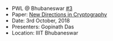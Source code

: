 - PWL @ Bhubaneswar [#3](https://www.facebook.com/groups/pwlbbsr/)
- Paper: [New Directions in Cryptography](https://ee.stanford.edu/~hellman/publications/24.pdf)
- Date: 3rd October, 2018
- Presenters: Gopinath Das
- Location: IIIT Bhubaneswar
